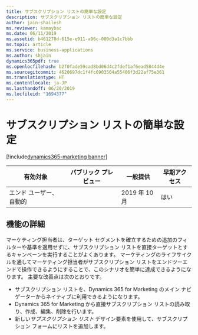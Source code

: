 ```yaml
---
title: サブスクリプション リストの簡単な設定
description: サブスクリプション リストの簡単な設定
author: jain-shailesh
ms.reviewer: kamaybac
ms.date: 06/11/2019
ms.assetid: b461278d-615e-e911-a96c-000d3a1c7bbb
ms.topic: article
ms.service: business-applications
ms.author: shjain
dynamics365pdf: true
ms.openlocfilehash: b2f0fade59cad8bd06d4c2fdef1af6ead5844d4e
ms.sourcegitcommit: 4620697dc1f4fc6903504a55406f3d22af75e361
ms.translationtype: HT
ms.contentlocale: ja-JP
ms.lasthandoff: 06/20/2019
ms.locfileid: "1694377"
---
```

# <a name="easy-setup-for-subscription-lists"></a>サブスクリプション リストの簡単な設定
[!include[dynamics365-marketing banner](../includes/dynamics365-marketing.md)]

| 有効対象    |  パブリック プレビュー | 一般提供 | 早期アクセス |
| ---------- | ---------- |---------- |---------- |
|エンド ユーザー、自動的|| 2019 年 10 月|はい |






## <a name="feature-details"></a>機能の詳細
<!--feature detail start -->
マーケティング担当者は、ターゲット セグメントを確立するための追加のフィルターや基準を適用せずに、サブスクリプション リストを直接ターゲットとするキャンペーンを実行することがよくあります。 マーケティングのライフサイクルを通してマーケティング担当者がサブスクリプション リストをエンドツーエンドで操作できるようにすることで、このシナリオを簡単に達成できるようになります。 主要な改善点は次のとおりです。

-  サブスクリプション リストを、Dynamics 365 for Marketing のメイン ナビゲーターからネイティブに利用できるようになります。
-  Dynamics 365 for Marketing から直接サブスクリプション リストの読み取り、作成、編集、削除を行います。
-  新しい*サブスクリプション リスト* デザイン要素を使用して、サブスクリプション フォームにリストを追加します。
<!--feature detail end -->










